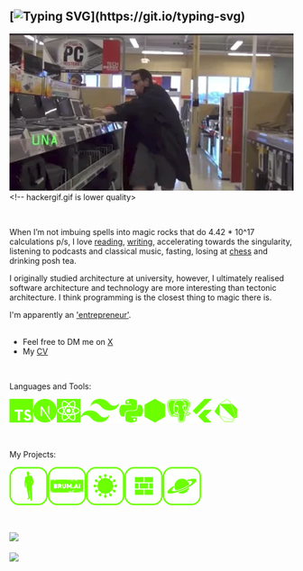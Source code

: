 ## [![Typing SVG](https://readme-typing-svg.demolab.com/?lines=Hello,+I'm+Cal!)](https://git.io/typing-svg)

<img align="centre" alt="GIF" src="./assets/hackerwebp.webp" width="600px"/> <!-- hackergif.gif is lower quality>

<!-- https://media0.giphy.com/media/v1.Y2lkPTc5MGI3NjExb3Jld3Jib2NyZjVuOWo3bWo4aWVrNHY4MTUxMzQxb2lmZmw4cWZieiZlcD12MV9pbnRlcm5hbF9naWZfYnlfaWQmY3Q9Zw/KmHueA88mFABT9GkkR/giphy.gif
!-->

<br>

When I’m not imbuing spells into magic rocks that do 4.42 * 10^17 calculations p/s, I love [reading](https://www.goodreads.com/user/show/83229413-callum-woodford), [writing](https://calwoodford.com/books), accelerating towards the singularity, listening to podcasts and classical music, fasting, losing at [chess](https://www.chess.com/member/gloriouscal) and drinking posh tea.

I originally studied architecture at university, however, I ultimately realised software architecture and technology are more interesting than tectonic architecture.
I think programming is the closest thing to magic there is.

I'm apparently an ['entrepreneur'](https://www.thestar.co.uk/news/striking-image-by-young-sheffield-entrepreneur-is-award-winner-227956).
<br>
<br>

- Feel free to DM me on [X](https://x.com/calwoodford)
- My [CV](https://calwoodford.com/)

<br>

Languages and Tools:

<a href="https://typescriptlang.org/" target="_blank"><img align="left" alt="Typescript" height ="42px" src="https://github.com/calwoodford/calwoodford/blob/main/assets/green_icons/typescript_green.png?raw=true"></a>
<a href="https://nextjs.org/" target="_blank"><img align="left" alt="Next.js" height ="42px" src="https://github.com/calwoodford/calwoodford/blob/main/assets/green_icons/nextjs_green.png?raw=true"></a>
<a href="https://reactjs.org/" target="_blank"> <img align="left" alt="React" height ="42px" src="https://github.com/calwoodford/calwoodford/blob/main/assets/green_icons/react_green.png?raw=true"></a>
<a href="https://tailwindcss.com/" target="_blank"> <img align="left" alt="Tailwind" height ="42px" src="https://github.com/calwoodford/calwoodford/blob/main/assets/green_icons/tailwind_logo_green.svg"></a>
<a href="https://python.org" target="_blank"><img align="left" alt="Python" height ="42px" src="https://github.com/calwoodford/calwoodford/blob/main/assets/green_icons/python_green.png"></a>
<a href="https://nodejs.org" target="_blank"><img align="left" alt="Node.js" height ="42px" src="https://github.com/calwoodford/calwoodford/blob/main/assets/green_icons/node_green.png?raw=true"></a>
<a href="https://www.postgresql.org/" target="_blank"> <img src="https://github.com/calwoodford/calwoodford/blob/main/assets/green_icons/postgresql_green.svg?raw=true" align="left" alt="PostgreSQL" height='42px'/> </a>
<a href="https://dart.dev" target="_blank"> <img src="https://github.com/calwoodford/calwoodford/blob/main/assets/green_icons/dart_green.png?raw=true" alt="dart" height='42px'/> </a>
<a href="https://flutter.dev/" target="_blank"> <img src="https://github.com/calwoodford/calwoodford/blob/main/assets/green_icons/flutter_green.png?raw=true" align="left" alt="Flutter" height='42px'/> </a>


<br>

My Projects:

<a href="https://calwoodford.com" target="_blank"> <img alt="calwoodford.com" src="https://github.com/calwoodford/calwoodford/blob/main/assets/green_icons/personalwebsite_green.svg?raw=true" height="68" align="left"> </a>
<a href="https://brum-ai-test.netlify.app/" target="_blank"> <img alt="https://brum-ai-test.netlify.app/" src="https://github.com/calwoodford/calwoodford/blob/main/assets/green_icons/brumai_logo_green.svg?raw=true" height="68" align="left"> </a>
<a href="https://longcovidbase.com" target="_blank"> <img alt="longcovidbase.com" src="https://github.com/calwoodford/calwoodford/blob/main/assets/green_icons/lcb_applogo_green.svg?raw=true" height="68" align="left"> </a>
<a href="https://brickblock.site" target="_blank"> <img alt="brickblock" src="https://github.com/calwoodford/calwoodford/blob/main/assets/green_icons/brickblock_applogo_green.svg?raw=true" height="68" align="left"> </a>
<a href="https://nasaapodgenerator.netlify.app/" target="_blank"> <img alt="nasaapodgenerator" src="https://github.com/calwoodford/calwoodford/blob/main/assets/green_icons/nasaapod_framed_green.png?raw=true" height="68" align="left"> </a>

<br><br>
<br><br>
<br><br>

![](https://komarev.com/ghpvc/?username=calwoodford&color=green)
<br><br>
<img src="https://www.codewars.com/users/calwoodford/badges/micro">
